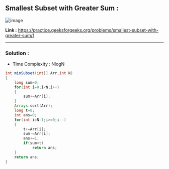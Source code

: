 ## Smallest Subset with Greater Sum :

![image](https://user-images.githubusercontent.com/23376002/190438786-a1a93481-5c72-43ed-a431-ae3d39ef4d1b.png)


**Link :** https://practice.geeksforgeeks.org/problems/smallest-subset-with-greater-sum/1

-------------------------------------------------------------------------------------------------------------------------------------------------------


### Solution :

- Time Complexity : NlogN


```java
int minSubset(int[] Arr,int N) 
{ 
    long sum=0;
    for(int i=0;i<N;i++)
    {
        sum+=Arr[i];
    }
    Arrays.sort(Arr);
    long t=0;
    int ans=0;
    for(int i=N-1;i>=0;i--)
    {
        t+=Arr[i];
        sum-=Arr[i];
        ans+=1;
        if(sum<t) 
            return ans; 
    }
    return ans;
}

```


